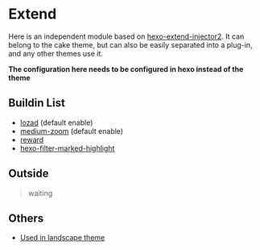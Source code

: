 # Extend

Here is an independent module based on [hexo-extend-injector2](https://github.com/jiangtj/hexo-extend-injector2). It can belong to the cake theme, but can also be easily separated into a plug-in, and any other themes use it.

**The configuration here needs to be configured in hexo instead of the theme**

## Buildin List

- [lozad](lozad) (default enable)
- [medium-zoom](medium-zoom) (default enable)
- [reward](reward)
- [hexo-filter-marked-highlight](https://github.com/jiangtj/hexo-filter-marked-highlight)

## Outside

> waiting

## Others

- [Used in landscape theme](https://github.com/jiangtj-lab/hexo-cake-extend-others-example) 
